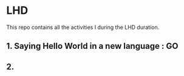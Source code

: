 # LHD

This repo contains all the activities I during the LHD duration.

## 1. Saying Hello World in a new language : GO

## 2. 
